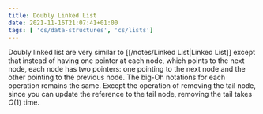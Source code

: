 ```yaml
---
title: Doubly Linked List
date: 2021-11-16T21:07:41+01:00
tags: [ 'cs/data-structures', 'cs/lists']
---
```

Doubly linked list are very similar to [[/notes/Linked List|Linked List]] except that instead of having one pointer at each node, which points to the next node, each node has two pointers: one pointing to the next node and the other pointing to the previous node. The big-Oh notations for each operation remains the same. Except the operation of removing the tail node, since you can update the reference to the tail node, removing the tail takes $O(1)$ time.